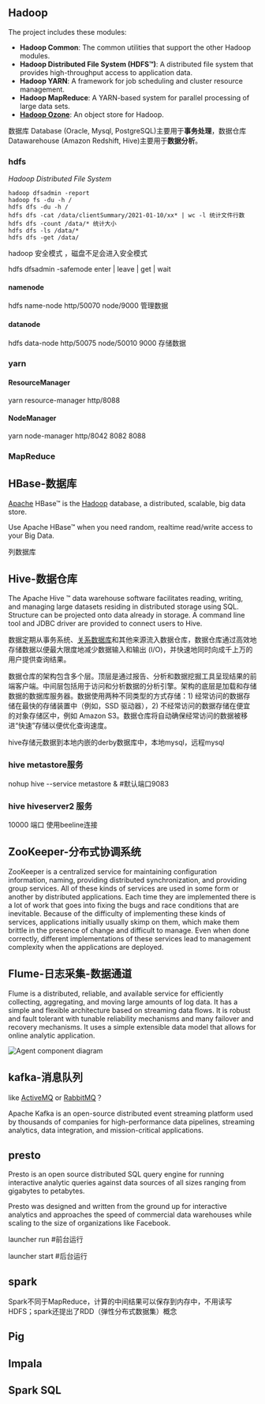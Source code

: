 ## Hadoop

The project includes these modules:

- **Hadoop Common**: The common utilities that support the other Hadoop modules.
- **Hadoop Distributed File System (HDFS™)**: A distributed file system that provides high-throughput access to application data.
- **Hadoop YARN**: A framework for job scheduling and cluster resource management.
- **Hadoop MapReduce**: A YARN-based system for parallel processing of large data sets.
- **[Hadoop Ozone](https://hadoop.apache.org/ozone/)**: An object store for Hadoop.

数据库 Database (Oracle, Mysql, PostgreSQL)主要用于**事务处理**，数据仓库 Datawarehouse (Amazon Redshift, Hive)主要用于**数据分析**。

### hdfs

*Hadoop Distributed File System*

```
hadoop dfsadmin -report
hadoop fs -du -h /
hdfs dfs -du -h /
hdfs dfs -cat /data/clientSummary/2021-01-10/xx* | wc -l 统计文件行数
hdfs dfs -count /data/* 统计大小
hdfs dfs -ls /data/*
hdfs dfs -get /data/
```

hadoop 安全模式 ，磁盘不足会进入安全模式

hdfs dfsadmin -safemode enter | leave | get | wait

#### namenode

hdfs name-node                http/50070  node/9000               管理数据

#### datanode

hdfs data-node                  http/50075  node/50010 9000   存储数据

### yarn

#### ResourceManager

yarn resource-manager   http/8088

#### NodeManager

yarn node-manager          http/8042  8082  8088

### MapReduce

## HBase-数据库

[Apache](https://www.apache.org/) HBase™ is the [Hadoop](https://hadoop.apache.org/) database, a distributed, scalable, big data store.

Use Apache HBase™ when you need random, realtime read/write access to your Big Data.

列数据库

## Hive-数据仓库

The Apache Hive ™ data warehouse software facilitates reading, writing, and managing large datasets residing in distributed storage using SQL. Structure can be projected onto data already in storage. A command line tool and JDBC driver are provided to connect users to Hive.

数据定期从事务系统、[关系数据库](https://aws.amazon.com/cn/relational-database/)和其他来源流入数据仓库，数据仓库通过高效地存储数据以便最大限度地减少数据输入和输出 (I/O)，并快速地同时向成千上万的用户提供查询结果。

数据仓库的架构包含多个层。顶层是通过报告、分析和数据挖掘工具呈现结果的前端客户端。中间层包括用于访问和分析数据的分析引擎。架构的底层是加载和存储数据的数据库服务器。数据使用两种不同类型的方式存储：1) 经常访问的数据存储在最快的存储装置中（例如，SSD 驱动器），2) 不经常访问的数据存储在便宜的对象存储区中，例如 Amazon S3。数据仓库将自动确保经常访问的数据被移进“快速”存储以便优化查询速度。

hive存储元数据到本地内嵌的derby数据库中，本地mysql，远程mysql

### hive metastore服务

nohup hive --service metastore & #默认端口9083

### hive hiveserver2 服务

10000 端口 使用beeline连接

## ZooKeeper-分布式协调系统

ZooKeeper is a centralized service for maintaining configuration information, naming, providing distributed synchronization, and providing group services. All of these kinds of services are used in some form or another by distributed applications. Each time they are implemented there is a lot of work that goes into fixing the bugs and race conditions that are inevitable. Because of the difficulty of implementing these kinds of services, applications initially usually skimp on them, which make them brittle in the presence of change and difficult to manage. Even when done correctly, different implementations of these services lead to management complexity when the applications are deployed.

## Flume-日志采集-数据通道

Flume is a distributed, reliable, and available service for efficiently collecting, aggregating, and moving large amounts of log data. It has a simple and flexible architecture based on streaming data flows. It is robust and fault tolerant with tunable reliability mechanisms and many failover and recovery mechanisms. It uses a simple extensible data model that allows for online analytic application.

![Agent component diagram](https://flume.apache.org/_images/DevGuide_image00.png)

## kafka-消息队列

like [ActiveMQ](http://activemq.apache.org/) or [RabbitMQ](https://www.rabbitmq.com/)？

Apache Kafka is an open-source distributed event streaming platform used by thousands of companies for high-performance data pipelines, streaming analytics, data integration, and mission-critical applications.

## presto

Presto is an open source distributed SQL query engine for running interactive analytic queries against data sources of all sizes ranging from gigabytes to petabytes.

Presto was designed and written from the ground up for interactive analytics and approaches the speed of commercial data warehouses while scaling to the size of organizations like Facebook.

launcher run #前台运行

launcher start #后台运行

## spark

Spark不同于MapReduce，计算的中间结果可以保存到内存中，不用读写HDFS；spark还提出了RDD（弹性分布式数据集）概念

## Pig

## Impala

## Spark SQL



 